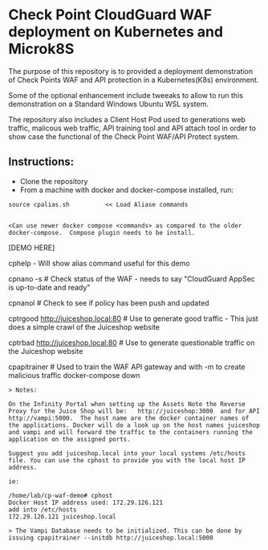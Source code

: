 # Check Point CloudGuard WAF deployment on Kubernetes and Microk8S 
 
 The purpose of this repository is to provided a deployment demonstration of Check Points WAF and API protection in a Kubernetes(K8s) environment.  
   
 Some of the optional enhancement include tweeaks to allow to run this demonstration on a Standard Windows Ubuntu WSL system. 
 
The repository also includes a Client Host Pod used to generations web traffic, malicous web traffic, API training tool and API attach tool in order to show case the functional of the Check Point WAF/API Protect system.   
<Add more about design and Pods>

 
## Instructions:
 
* Clone the repository
* From a machine with docker and docker-compose installed, run:  
```
source cpalias.sh          << Load Aliase commands
 

<Can use newer docker compose <commands> as compared to the older docker-compose.  Compose plugin needs to be install.
```
[DEMO HERE]

cphelp     - Will show alias command useful for this demo

cpnano -s			       # Check status of the WAF - needs to say "CloudGuard AppSec is up-to-date and ready"

cpnanol				       # Check to see if policy has been push and updated
                                       
cptrgood http://juiceshop.local:80     # Use to generate good traffic 
                                         - This just does a simple crawl of the Juiceshop website

cptrbad http://juiceshop.local:80      # Use to generate questionable traffic on the Juiceshop website

cpapitrainer                           # Used to train the WAF API gateway and with -m to create malicious traffic 
docker-compose down
```
> Notes:

On the Infinity Portal when setting up the Assets Note the Reverse Proxy for the Juice Shop will be:   http://juiceshop:3000  and for API  http://vampi:5000.  The host name are the docker container names of the applications. Docker will do a look up on the host names juiceshop and vampi and will forward the traffic to the containers running the application on the assigned ports.

Suggest you add juiceshop.local into your local systems /etc/hosts file. You can use the cphost to provide you with the local host IP address. 

ie: 

/home/lab/cp-waf-demo# cphost
Docker Host IP address used: 172.29.126.121
add into /etc/hosts
172.29.126.121 juiceshop.local 

> The Vampi Database needs to be initialized. This can be done by issuing cpapitrainer --initdb http://juiceshop.local:5000   

